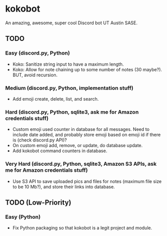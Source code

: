 # kokobot
An amazing, awesome, super cool Discord bot UT Austin SASE.

## TODO
### Easy (discord.py, Python)
- Koko: Sanitize string input to have a maximum length.
- Koko: Allow for note chaining up to some number of notes (30 maybe?). BUT, avoid recursion.

### Medium (discord.py, Python, implementation stuff)
- Add emoji create, delete, list, and search.

### Hard (discord.py, Python, sqlite3, ask me for Amazon credentials stuff)
- Custom emoji used counter in database for all messages. Need to include date added, and probably store emoji based on emoji id if there is (check discord.py API)?
- On custom emoji add, remove, or update, do database update.
- Add kokobot command counters in database.

### Very Hard (discord.py, Python, sqlite3, Amazon S3 APIs, ask me for Amazon credentials stuff)
- Use S3 API to save uploaded pics and files for notes (maximum file size to be 10 Mb?), and store their links into database.

## TODO (Low-Priority)
### Easy (Python)
- Fix Python packaging so that kokobot is a legit project and module.
